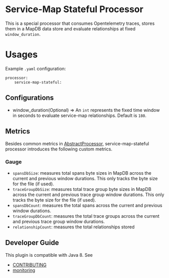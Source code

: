 # Service-Map Stateful Processor

This is a special processor that consumes Opentelemetry traces, stores them in a MapDB data store and evaluate relationships at fixed ```window_duration```.

# Usages
Example `.yaml` configuration:
```
processor:
    service-map-stateful:
```

## Configurations

* window_duration(Optional) => An `int` represents the fixed time window in seconds to evaluate service-map relationships. Default is ```180```.

## Metrics
Besides common metrics in [AbstractProcessor](https://github.com/opensearch-project/data-prepper/blob/main/data-prepper-api/src/main/java/com/amazon/dataprepper/model/processor/AbstractProcessor.java), service-map-stateful processor introduces the following custom metrics.

### Gauge
- `spansDbSize`: measures total spans byte sizes in MapDB across the current and previous window durations. This only tracks the byte size for the file (if used).
- `traceGroupDbSize`: measures total trace group byte sizes in MapDB across the current and previous trace group window durations. This only tracks the byte size for the file (if used).
- `spansDbCount`: measures the total spans across the current and previous window durations.
- `traceGroupDbCount`: measures the total trace groups across the current and previous trace group window durations.
- `relationshipCount`: measures the total relationships stored

## Developer Guide
This plugin is compatible with Java 8. See 
- [CONTRIBUTING](https://github.com/opensearch-project/data-prepper/blob/main/CONTRIBUTING.md) 
- [monitoring](https://github.com/opensearch-project/data-prepper/blob/main/docs/monitoring.md)

